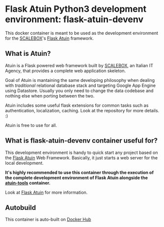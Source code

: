 # Flask Atuin Python3 development environment: flask-atuin-devenv

This docker container is meant to be used as the development environment for the [SCALEBOX]'s [Flask Atuin] framework.


## What is Atuin?

Atuin is a Flask powered web framework built by [SCALEBOX], an Italian IT Agency, that provides a complete web application skeleton.

Goal of Atuin is mantaining the same developing philosophy when dealing with *traditional* relational database stack and targeting Google App Engine using Datastore. Usually you only need to change the data codebase and nothing else when porting between the two.

Atuin includes some useful flask extensions for common tasks such as authentication, localization, caching. Look at the repository for more details. :)

Atuin is free to use for all.


## What is flask-atuin-devenv container useful for?

This development environment is handy to quick start any project based on the [Flask Atuin] Web Framework. Basically, it just starts a web server for the local development.

**It's highly recommended to use this container through the execution of the complete development environment
of Flask Atuin alongside the [atuin-tools] container.**

Look at [Flask Atuin] for more information. 


## Autobuild

This container is auto-built on [Docker Hub]

[SCALEBOX]: https://www.scalebox.it
[Flask Atuin]:https://github.com/atuinframework/flask-atuin
[atuin-tools]: https://github.com/atuinframework/atuin-tools
[Docker Hub]: https://hub.docker.com/r/atuinframework/flask-atuin-devenv/
